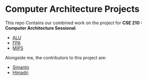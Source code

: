# Computer Architecture Projects

This repo Contains our combined work on the project for **CSE 210 : Computer Architecture Sessional**.

- [ALU](./ALU/)
- [FPA](./Floating%20Point%20Adder/)
- [MIPS](./8%20Bit%20MIPS/)

Alongside me, the contributors to this project are:
- [Simanto](https://github.com/Shams-Simanto)
- [Himadri](https://github.com/Himadri-Biswas)